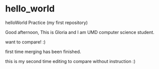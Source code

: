 # hello_world
helloWorld Practice (my first repository)

Good afternoon,
This is Gloria and I am UMD computer science student.

want to compare! :)

first time merging has been finished.

this is my second time editing to compare without instruction :)
